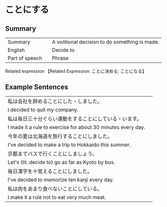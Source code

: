 # ことにする

## Summary

<table><tr>   <td>Summary<td>   <td>A volitional decision to do something is made.</td><tr><tr>   <td>English<td>   <td>Decide to</td><tr><tr>   <td>Part of speech<td>   <td>Phrase</td><tr></table><tr>   <td>Related expression<td>   <td>【Related Expression: ことに決める; ことになる】</td><tr></table></table>

## Example Sentences

<table><tr><td>私は会社を辞めることにした・しました。<td><tr><tr><td>I decided to quit my company.<td><tr><tr><td>私は毎日三十分ぐらい運動をすることにしている・います。<td><tr><tr><td>I made it a rule to exercise for about 30 minutes every day.<td><tr><tr><td>今年の夏は北海道を旅行することにしました。<td><tr><tr><td>I've decided to make a trip to Hokkaido this summer.<td><tr><tr><td>京都までバスで行くことにしましょう。<td><tr><tr><td>Let's (lit. decide to) go as far as Kyoto by bus.<td><tr><tr><td>毎日漢字を十覚えることにしました。<td><tr><tr><td>I've decided to memorize ten kanji every day.<td><tr><tr><td>私は肉をあまり食べないことにしている。<td><tr><tr><td>I make it a rule not to eat very much meat.<td><tr></table>

